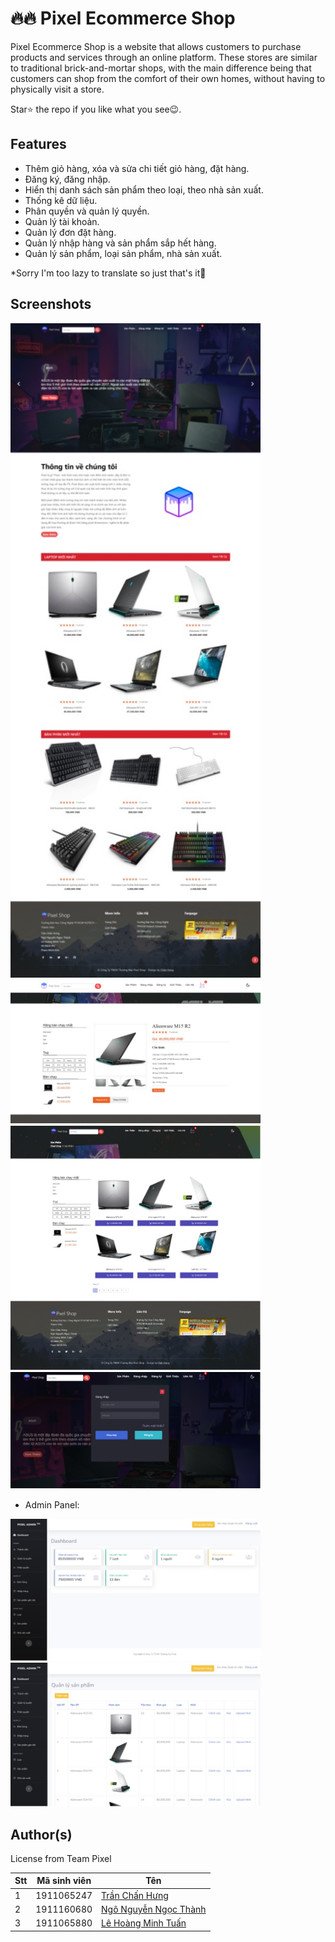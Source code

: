 # 🔥🔥 Pixel Ecommerce Shop

Pixel Ecommerce Shop is a website that allows customers to purchase products and services through an online platform. These stores are similar to traditional brick-and-mortar shops, with the main difference being that customers can shop from the comfort of their own homes, without having to physically visit a store.

Star⭐ the repo if you like what you see😉.


## Features

- Thêm giỏ hàng, xóa và sửa chi tiết giỏ hàng, đặt hàng.
- Đăng ký, đăng nhập.
- Hiển thị danh sách sản phẩm theo loại, theo nhà sản xuất.
- Thống kê dữ liệu.
- Phân quyền và quản lý quyền.
- Quản lý tài khoản.
- Quản lý đơn đặt hàng.
- Quản lý nhập hàng và sản phẩm sắp hết hàng.
- Quản lý sản phẩm, loại sản phẩm, nhà sản xuất.

*Sorry I'm too lazy to translate so just that's it🤣

## Screenshots


<p>
<img src="images/home.jpg" width="400"/> 
<img src="images/chitietsanpham.jpg" width="400"/> 
<img src="images/product.jpg" width="400"/> 
<img src="images/login.jpg" width="400"/> 
</p>

* Admin Panel:

<p>
<img src="images/adminpanel.jpg" width="400"/> 
<img src="images/adminproduct.jpg" width="400"/> 
</p>

## Author(s)

License from Team Pixel 

Stt | Mã sinh viên | Tên
---- | ---- | ---
1 | 1911065247 | [Trần Chấn Hưng](https://www.facebook.com/chanhung.ninzy/)
2 | 1911160680 | [Ngô Nguyễn Ngọc Thành](https://www.facebook.com/dong.ngo.77770/)
3 | 1911065880 | [Lê Hoàng Minh Tuấn](https://www.facebook.com/cuabequyen/)


